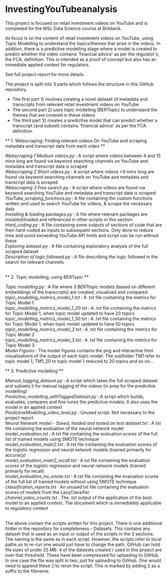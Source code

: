 # InvestingYouTubeanalysis

This project is focused on retail investment videos on YouTube and is completed for the MSc Data Science course at Birkbeck. 

Its focus is on the content of retail investment videos on YouTube, using Topic Modelling to understand the topics/themes that arise in the videos. 
In addition, there is a predictive modelling stage where a model is created to predict whether the video contains 'financial advice' as per the regulator's, the FCA, definition.
This is intended as a proof of concept but also has an immediate applied context for regulators.

See full project report for more details.

The project is split into 3 parts which follows the structure in this GitHub repository. 
- The first part 1) involves creating a novel dataset of metadata and transcripts from relevant retail investment videos on YouTube
- The second part 2) uses topic modelling (BERTopic) to understand the themes that are covered in these videos
- The third part 3) creates a predictive model that can predict whether a transcript (and subset) contains 'financial advice' as per the FCA definition.

** 1. Webscraping: Finding relevant videos On YouTube and scraping metadata and transcript data from each video **

_Webscraping 1 Medium videos.py_ : A script where videos between 4 and 15 mins long are found via keyword searching channels on YouTube and metadata and transcript data is scraped <br>
_Webscraping 2 Short videos.py_ : A script where videos <4 mins long are found via keyword searching channels on YouTube and metadata and transcript data is scraped <br>
_Webscraping 3 Free search.py_ : A script where videos are found via keyword searching YouTube and metadata and transcript data is scraped <br>
_YouTube_scraping_functions.py_ : A file containing the custom functions written and used to search YouTube for videos, & scrape the necessary data <br>
_Installing & loading packages.py_ : A file where relevant packages are installed/loaded and referenced in other scripts in this section <br>
_Hard_coding.py_ : A file containing some outputs of sections of code that are then hard-coded as inputs to subsequent sections. Only done to reduce time and avoid exceeding YouTube API limits and script can be 
run without these <br>
_Exploring dataset.py_ : A file containing exploratory analysis of the full scraped dataset <br>
_Description of logic followed.py_ : A file describing the logic followed in the search for relevant channels <br>
<br>

** 2. Topic modelling, using BERTopic **

_Topic modelling.py_ : A file where 3 BERTtopic models (based on different embeddings of the transcripts) are created, visualised and compared <br>
_topic_modelling_metrics_model_1.txt_ : A .txt file containing the metrics for Topic Model 1 <br>
_topic_modelling_metrics_model_1_20.txt_ : A .txt file containing the metrics for Topic Model 1, when topic model updated to have 20 topics <br>
_topic_modelling_metrics_model_1_50.txt_ : A .txt file containing the metrics for Topic Model 1, when topic model updated to have 50 topics <br>
_topic_modelling_metrics_model_2.txt_ : A .txt file containing the metrics for Topic Model 2 <br>
_topic_modelling_metrics_model_3.txt_ : A .txt file containing the metrics for Topic Model 3 <br>
_Model Figures_ : The model figures contains the png and interactive html visualisations of the output of each topic model. The subfolder TM1 refer to topic model 1, TM1_20 to topic model 1 reduced to 20 topics and so on... <br>

** 3. Predictive modelling **

_Manual_tagging_dataset.py_ : A script which takes the full scraped dataset and subsets it for manual tagging of the videos (in prep for the predictive modelling)  <br>
_Predictive_modelling_withTaggedDataset.py_ : A script which builds, evaluates, compares and fine tunes the predictive models. It also uses the model in an applied context <br>
_PredictiveModelling_video_level.py_ : Unused script. Not necessary to the project report <br>
_Neural Network model - Saved, loaded and tested on test dataset.txt_ : A txt file containing the evaluation of the neural network model <br>
_model_evaluation.txt_ : A txt file containing the evaluation scores of the full list of trained models using SMOTE technique <br>
_model_evaluation_main2.txt_ : A txt file containing the evaluation scores of the logistic regression and neural network models (trained primarily for accuracy) <br>
_model_evaluation_main2_recall.txt_ : A txt file containing the evaluation scores of the logistic regression and neural network models (trained primarily for recall) <br>
_model_evaluation_no_smote.txt_ : A txt file containing the evaluation scores of the full list of trained models without using SMOTE technique <br>
_classification_reports.txt_ : An unused txt file containing the evaluation scores of models from the LazyClassifier <br>
_channel_video_counts.txt_ : The .txt output of the application of the best model to an applied context. The document which is immediately applicable to regulatory context <br>
 <br>

The above contain the scripts written for this project. There is one additional folder in the repository for completeness - Datasets. This contains any dataset that is used as an input or output of the scripts in the 3 sections. The naming is the same as in each script. However, the scripts refer to local paths so to re-run one would just have to change the path. GitHub can hold file sizes of under 25 MB. 4 of the datasets created / used in this project are over that threshold. These have been compressed for uploading to GitHub. In one case the file was split in two, just for uploading to GitHub. One would need to append these 2 to rerun the script. This is marked by adding 2 as a suffix to the filename.


